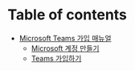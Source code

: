 # Table of contents

* [Microsoft Teams 가입 매뉴얼](README.md)
  * [Microsoft 계정 만들기](microsoft.md)
  * [Teams 가입하기](teams.md)

